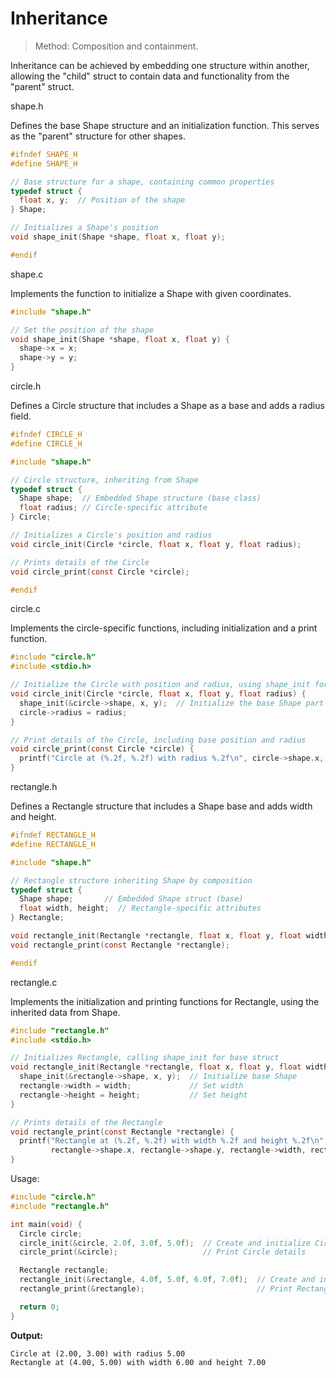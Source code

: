 # Inheritance
> Method: Composition and containment.

Inheritance can be achieved by embedding one structure within another, allowing the "child" struct to contain data and functionality from the "parent" struct.

shape.h

Defines the base Shape structure and an initialization function. This serves as the "parent" structure for other shapes.
```c
#ifndef SHAPE_H
#define SHAPE_H

// Base structure for a shape, containing common properties
typedef struct {
  float x, y;  // Position of the shape
} Shape;

// Initializes a Shape's position
void shape_init(Shape *shape, float x, float y);

#endif
```

shape.c

Implements the function to initialize a Shape with given coordinates.
```c
#include "shape.h"

// Set the position of the shape
void shape_init(Shape *shape, float x, float y) {
  shape->x = x;
  shape->y = y;
}
```

circle.h

Defines a Circle structure that includes a Shape as a base and adds a radius field.
```c
#ifndef CIRCLE_H
#define CIRCLE_H

#include "shape.h"

// Circle structure, inheriting from Shape
typedef struct {
  Shape shape;  // Embedded Shape structure (base class)
  float radius; // Circle-specific attribute
} Circle;

// Initializes a Circle's position and radius
void circle_init(Circle *circle, float x, float y, float radius);

// Prints details of the Circle
void circle_print(const Circle *circle);

#endif
```

circle.c

Implements the circle-specific functions, including initialization and a print function.
```c
#include "circle.h"
#include <stdio.h>

// Initialize the Circle with position and radius, using shape_init for the base
void circle_init(Circle *circle, float x, float y, float radius) {
  shape_init(&circle->shape, x, y);  // Initialize the base Shape part
  circle->radius = radius;
}

// Print details of the Circle, including base position and radius
void circle_print(const Circle *circle) {
  printf("Circle at (%.2f, %.2f) with radius %.2f\n", circle->shape.x, circle->shape.y, circle->radius);
}
```

rectangle.h

Defines a Rectangle structure that includes a Shape base and adds width and height.
```c
#ifndef RECTANGLE_H
#define RECTANGLE_H

#include "shape.h"

// Rectangle structure inheriting Shape by composition
typedef struct {
  Shape shape;       // Embedded Shape struct (base)
  float width, height;  // Rectangle-specific attributes
} Rectangle;

void rectangle_init(Rectangle *rectangle, float x, float y, float width, float height);  // Initialize Rectangle
void rectangle_print(const Rectangle *rectangle);                                       // Print Rectangle details

#endif
```

rectangle.c

Implements the initialization and printing functions for Rectangle, using the inherited data from Shape.
```c
#include "rectangle.h"
#include <stdio.h>

// Initializes Rectangle, calling shape_init for base struct
void rectangle_init(Rectangle *rectangle, float x, float y, float width, float height) {
  shape_init(&rectangle->shape, x, y);  // Initialize base Shape
  rectangle->width = width;             // Set width
  rectangle->height = height;           // Set height
}

// Prints details of the Rectangle
void rectangle_print(const Rectangle *rectangle) {
  printf("Rectangle at (%.2f, %.2f) with width %.2f and height %.2f\n",
         rectangle->shape.x, rectangle->shape.y, rectangle->width, rectangle->height);
}
```

Usage:
```c
#include "circle.h"
#include "rectangle.h"

int main(void) {
  Circle circle;
  circle_init(&circle, 2.0f, 3.0f, 5.0f);  // Create and initialize Circle
  circle_print(&circle);                   // Print Circle details

  Rectangle rectangle;
  rectangle_init(&rectangle, 4.0f, 5.0f, 6.0f, 7.0f);  // Create and initialize Rectangle
  rectangle_print(&rectangle);                         // Print Rectangle details

  return 0;
}

```

**Output:**
```plaintext
Circle at (2.00, 3.00) with radius 5.00
Rectangle at (4.00, 5.00) with width 6.00 and height 7.00
```
